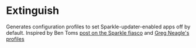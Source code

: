 # Extinguish
Generates configuration profiles to set Sparkle-updater-enabled apps off by default. Inspired by Ben Toms [post on the Sparkle fiasco](https://macmule.com/2016/01/31/sparkle-updater-framework-http-man-in-the-middle-vulnerability/) and [Greg Neagle's profiles](https://github.com/gregneagle/profiles/tree/master/autoupdate_disablers)
